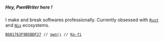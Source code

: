 ##### Hey, PwnWriter here !

I make and break softwares professionally. Currently obsessed with [`Rust`](https://rustlang.org) and [`Nix`](https://nixos.org) ecosystems. 

<sub><samp><a href="https://github.com/pwnwriter.gpg">B681763F9B5BDF27</a> // <a href="https://pwnwriter.xyz">pwn()</a> // <a href="https://ko-fi.com/pwnwriter">Ko-fi</samp></sub>
